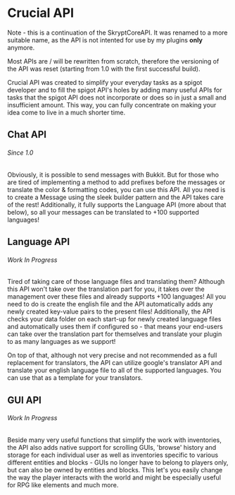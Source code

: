 # Crucial API
Note - this is a continuation of the SkryptCoreAPI. It was renamed to a more suitable name, as the API is not intented for use by my plugins **only** anymore.

Most APIs are / will be rewritten from scratch, therefore the versioning of the API was reset (starting from 1.0 with the first successful build).

Crucial API was created to simplify your everyday tasks as a spigot developer and to fill the spigot API's holes by adding many useful APIs for tasks that the spigot API does not incorporate or does so in just a small and insufficient amount.
This way, you can fully concentrate on making your idea come to live in a much shorter time.

## Chat API
###### Since 1.0
Obviously, it is possible to send messages with Bukkit. But for those who are tired of implementing a method to add prefixes before the messages or translate the color & formatting codes, you can use this API. All you need is to create a Message using the sleek builder pattern and the API takes care of the rest! Additionally, it fully supports the Language API (more about that below), so all your messages can be translated to +100 supported languages!

## Language API
###### Work In Progress
Tired of taking care of those language files and translating them? Although this API won't take over the translation part for you, it takes over the management over these files and already supports +100 languages! All you need to do is create the english file and the API automatically adds any newly created key-value pairs to the present files! Additionally, the API checks your data folder on each start-up for newly created language files and automatically uses them if configured so - that means your end-users can take over the translation part for themselves and translate your plugin to as many languages as we support!

On top of that, although not very precise and not recommended as a full replacement for translators, the API can utilize google's translator API and translate your english language file to all of the supported languages. You can use that as a template for your translators.

## GUI API
###### Work In Progress
Beside many very useful functions that simplify the work with inventories, the API also adds native support for scrolling GUIs, 'browse' history and storage for each individual user as well as inventories specific to various different entities and blocks - GUIs no longer have to belong to players only, but can also be owned by entities and blocks. This let's you easily change the way the player interacts with the world and might be especially useful for RPG like elements and much more.
